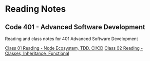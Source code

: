 # Reading Notes


## Code 401 - Advanced Software Development
Reading and class notes for 401 Advanced Software Development

[Class 01 Reading - Node Ecosystem, TDD, CI/CD](https://sueduclos.github.io/reading-notes/class-01-reading)
[Class 02 Reading - Classes, Inheritance, Functional](https://sueduclos.github.io/reading-notes/class-02-reading)
